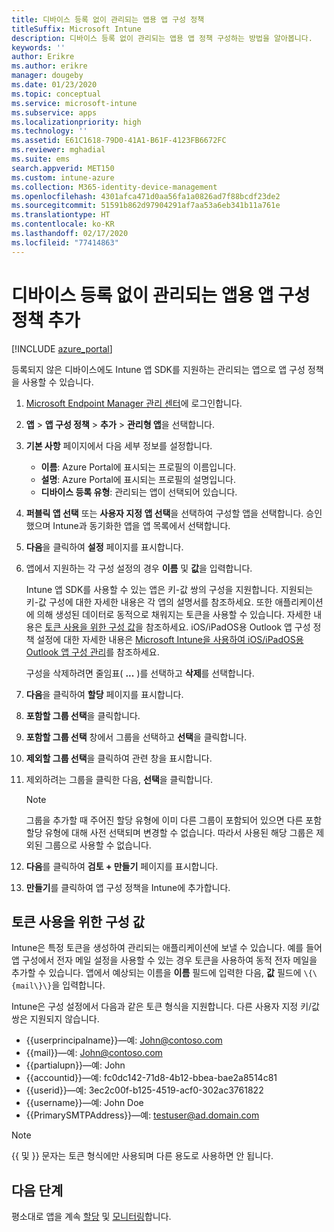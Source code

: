 ```yaml
---
title: 디바이스 등록 없이 관리되는 앱용 앱 구성 정책
titleSuffix: Microsoft Intune
description: 디바이스 등록 없이 관리되는 앱용 앱 정책 구성하는 방법을 알아봅니다.
keywords: ''
author: Erikre
ms.author: erikre
manager: dougeby
ms.date: 01/23/2020
ms.topic: conceptual
ms.service: microsoft-intune
ms.subservice: apps
ms.localizationpriority: high
ms.technology: ''
ms.assetid: E61C1618-79D0-41A1-B61F-4123FB6672FC
ms.reviewer: mghadial
ms.suite: ems
search.appverid: MET150
ms.custom: intune-azure
ms.collection: M365-identity-device-management
ms.openlocfilehash: 4301afca471d0aa56fa1a0826ad7f88bcdf23de2
ms.sourcegitcommit: 51591b862d97904291af7aa53a6eb341b11a761e
ms.translationtype: HT
ms.contentlocale: ko-KR
ms.lasthandoff: 02/17/2020
ms.locfileid: "77414863"
---
```

# <a name="add-app-configuration-policies-for-managed-apps-without-device-enrollment"></a>디바이스 등록 없이 관리되는 앱용 앱 구성 정책 추가

[!INCLUDE [azure_portal](../includes/azure_portal.md)]

등록되지 않은 디바이스에도 Intune 앱 SDK를 지원하는 관리되는 앱으로 앱 구성 정책을 사용할 수 있습니다. 

1. [Microsoft Endpoint Manager 관리 센터](https://go.microsoft.com/fwlink/?linkid=2109431)에 로그인합니다.
2. **앱** > **앱 구성 정책** > **추가** > **관리형 앱**을 선택합니다.
3. **기본 사항** 페이지에서 다음 세부 정보를 설정합니다.
    - **이름**: Azure Portal에 표시되는 프로필의 이름입니다.
    - **설명**: Azure Portal에 표시되는 프로필의 설명입니다.
    - **디바이스 등록 유형**: 관리되는 앱이 선택되어 있습니다.
4. **퍼블릭 앱 선택** 또는 **사용자 지정 앱 선택**을 선택하여 구성할 앱을 선택합니다. 승인했으며 Intune과 동기화한 앱을 앱 목록에서 선택합니다.
5. **다음**을 클릭하여 **설정** 페이지를 표시합니다.
6. 앱에서 지원하는 각 구성 설정의 경우 **이름** 및 **값**을 입력합니다. 

   Intune 앱 SDK를 사용할 수 있는 앱은 키-값 쌍의 구성을 지원합니다. 지원되는 키-값 구성에 대한 자세한 내용은 각 앱의 설명서를 참조하세요. 또한 애플리케이션에 의해 생성된 데이터로 동적으로 채워지는 토큰을 사용할 수 있습니다. 자세한 내용은 [토큰 사용을 위한 구성 값](~/apps/app-configuration-policies-managed-app.md#configuration-values-for-using-tokens)을 참조하세요. iOS/iPadOS용 Outlook 앱 구성 정책 설정에 대한 자세한 내용은 [Microsoft Intune을 사용하여 iOS/iPadOS용 Outlook 앱 구성 관리](https://technet.microsoft.com/library/mt813789(v=exchg.150).aspx)를 참조하세요.

    구성을 삭제하려면 줄임표( **...** )를 선택하고 **삭제**를 선택합니다.  

7. **다음**을 클릭하여 **할당** 페이지를 표시합니다.
8. **포함할 그룹 선택**을 클릭합니다.
9. **포함할 그룹 선택** 창에서 그룹을 선택하고 **선택**을 클릭합니다.
10. **제외할 그룹 선택**을 클릭하여 관련 창을 표시합니다.
11. 제외하려는 그룹을 클릭한 다음, **선택**을 클릭합니다.

    >[!NOTE]
    >그룹을 추가할 때 주어진 할당 유형에 이미 다른 그룹이 포함되어 있으면 다른 포함 할당 유형에 대해 사전 선택되며 변경할 수 없습니다. 따라서 사용된 해당 그룹은 제외된 그룹으로 사용할 수 없습니다.

12. **다음**를 클릭하여 **검토 + 만들기** 페이지를 표시합니다.
13. **만들기**를 클릭하여 앱 구성 정책을 Intune에 추가합니다.

## <a name="configuration-values-for-using-tokens"></a>토큰 사용을 위한 구성 값

Intune은 특정 토큰을 생성하여 관리되는 애플리케이션에 보낼 수 있습니다. 예를 들어 앱 구성에서 전자 메일 설정을 사용할 수 있는 경우 토큰을 사용하여 동적 전자 메일을 추가할 수 있습니다. 앱에서 예상되는 이름을 **이름** 필드에 입력한 다음, **값** 필드에 `\{\{mail\}\}`을 입력합니다.

Intune은 구성 설정에서 다음과 같은 토큰 형식을 지원합니다. 다른 사용자 지정 키/값 쌍은 지원되지 않습니다.

- \{\{userprincipalname\}\}—예: John@contoso.com
- \{\{mail\}\}—예: John@contoso.com
- \{\{partialupn\}\}—예: John
- \{\{accountid\}\}—예: fc0dc142-71d8-4b12-bbea-bae2a8514c81
- \{\{userid\}\}—예: 3ec2c00f-b125-4519-acf0-302ac3761822
- \{\{username\}\}—예: John Doe
- \{\{PrimarySMTPAddress\}\}—예: testuser@ad.domain.com

> [!Note]  
> \{\{ 및 \}\} 문자는 토큰 형식에만 사용되며 다른 용도로 사용하면 안 됩니다.

## <a name="next-steps"></a>다음 단계

평소대로 앱을 계속 [할당](apps-deploy.md) 및 [모니터링](apps-monitor.md)합니다.
